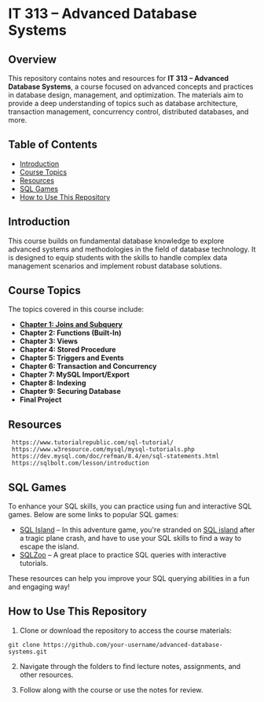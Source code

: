 
# IT 313 – Advanced Database Systems

## Overview

This repository contains notes and resources for **IT 313 – Advanced Database Systems**, a course focused on advanced concepts and practices in database design, management, and optimization. The materials aim to provide a deep understanding of topics such as database architecture, transaction management, concurrency control, distributed databases, and more.
## Table of Contents

- [Introduction](#introduction)
- [Course Topics](#course-topics)
- [Resources](#resources)
- [SQL Games](#sql-games)
- [How to Use This Repository](#how-to-use-this-repository)


## Introduction

This course builds on fundamental database knowledge to explore advanced systems and methodologies in the field of database technology. It is designed to equip students with the skills to handle complex data management scenarios and implement robust database solutions.

## Course Topics

The topics covered in this course include:

- [**Chapter 1: Joins and Subquery**](https://github.com/Lanxxxe/Advance-Database-Notes/blob/main/JOINS%20AND%20SUBQUERY.md)
- **Chapter 2: Functions (Built-In)**
- **Chapter 3: Views**
- **Chapter 4: Stored Procedure**
- **Chapter 5: Triggers and Events**
- **Chapter 6: Transaction and Concurrency**
- **Chapter 7: MySQL Import/Export**
- **Chapter 8: Indexing**
- **Chapter 9: Securing Database**
- **Final Project**

## Resources

	 https://www.tutorialrepublic.com/sql-tutorial/
	 https://www.w3resource.com/mysql/mysql-tutorials.php
	 https://dev.mysql.com/doc/refman/8.4/en/sql-statements.html
	 https://sqlbolt.com/lesson/introduction

## SQL Games

To enhance your SQL skills, you can practice using fun and interactive SQL games. Below are some links to popular SQL games:

- [SQL Island](https://sql-island.informatik.uni-kl.de) – In this adventure game, you're stranded on [SQL island](http://wwwlgis.informatik.uni-kl.de/extra/game/?lang=en) after a tragic plane crash, and have to use your SQL skills to find a way to escape the island.
- [SQLZoo](https://sqlzoo.net/) – A great place to practice SQL queries with interactive tutorials.

These resources can help you improve your SQL querying abilities in a fun and engaging way!
## How to Use This Repository

1. Clone or download the repository to access the course materials:

```
git clone https://github.com/your-username/advanced-database-systems.git
```

2. Navigate through the folders to find lecture notes, assignments, and other resources.
    
3. Follow along with the course or use the notes for review.

